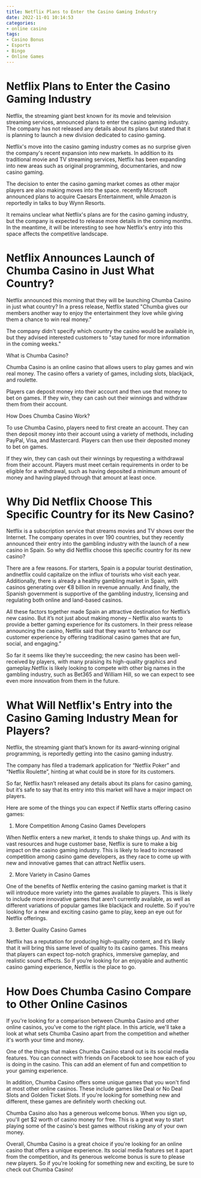 ```yaml
---
title: Netflix Plans to Enter the Casino Gaming Industry
date: 2022-11-01 10:14:53
categories:
- online casino
tags:
- Casino Bonus
- Esports
- Bingo
- Online Games
---
```



#  Netflix Plans to Enter the Casino Gaming Industry

Netflix, the streaming giant best known for its movie and television streaming services, announced plans to enter the casino gaming industry. The company has not released any details about its plans but stated that it is planning to launch a new division dedicated to casino gaming.

Netflix's move into the casino gaming industry comes as no surprise given the company's recent expansion into new markets. In addition to its traditional movie and TV streaming services, Netflix has been expanding into new areas such as original programming, documentaries, and now casino gaming.

The decision to enter the casino gaming market comes as other major players are also making moves into the space. recently Microsoft announced plans to acquire Caesars Entertainment, while Amazon is reportedly in talks to buy Wynn Resorts.

It remains unclear what Netflix's plans are for the casino gaming industry, but the company is expected to release more details in the coming months. In the meantime, it will be interesting to see how Netflix's entry into this space affects the competitive landscape.

#  Netflix Announces Launch of Chumba Casino in Just What Country?

Netflix announced this morning that they will be launching Chumba Casino in just what country?
In a press release, Netflix stated "Chumba gives our members another way to enjoy the entertainment they love while giving them a chance to win real money."

The company didn't specify which country the casino would be available in, but they advised interested customers to "stay tuned for more information in the coming weeks."

What is Chumba Casino?

Chumba Casino is an online casino that allows users to play games and win real money. The casino offers a variety of games, including slots, blackjack, and roulette.

Players can deposit money into their account and then use that money to bet on games. If they win, they can cash out their winnings and withdraw them from their account.

How Does Chumba Casino Work?

To use Chumba Casino, players need to first create an account. They can then deposit money into their account using a variety of methods, including PayPal, Visa, and Mastercard. Players can then use their deposited money to bet on games.

If they win, they can cash out their winnings by requesting a withdrawal from their account. Players must meet certain requirements in order to be eligible for a withdrawal, such as having deposited a minimum amount of money and having played through that amount at least once.

#  Why Did Netflix Choose This Specific Country for its New Casino?

Netflix is a subscription service that streams movies and TV shows over the Internet. The company operates in over 190 countries, but they recently announced their entry into the gambling industry with the launch of a new casino in Spain. So why did Netflix choose this specific country for its new casino?

There are a few reasons. For starters, Spain is a popular tourist destination, andnetflix could capitalize on the influx of tourists who visit each year. Additionally, there is already a healthy gambling market in Spain, with casinos generating over €8 billion in revenue annually. And finally, the Spanish government is supportive of the gambling industry, licensing and regulating both online and land-based casinos.

All these factors together made Spain an attractive destination for Netflix’s new casino. But it’s not just about making money – Netflix also wants to provide a better gaming experience for its customers. In their press release announcing the casino, Netflix said that they want to “enhance our customer experience by offering traditional casino games that are fun, social, and engaging.”

So far it seems like they’re succeeding; the new casino has been well-received by players, with many praising its high-quality graphics and gameplay.Netflix is likely looking to compete with other big names in the gambling industry, such as Bet365 and William Hill, so we can expect to see even more innovation from them in the future.

#  What Will Netflix's Entry into the Casino Gaming Industry Mean for Players?

Netflix, the streaming giant that’s known for its award-winning original programming, is reportedly getting into the casino gaming industry.

The company has filed a trademark application for “Netflix Poker” and “Netflix Roulette”, hinting at what could be in store for its customers.

So far, Netflix hasn’t released any details about its plans for casino gaming, but it’s safe to say that its entry into this market will have a major impact on players.

Here are some of the things you can expect if Netflix starts offering casino games:

1. More Competition Among Casino Games Developers

When Netflix enters a new market, it tends to shake things up. And with its vast resources and huge customer base, Netflix is sure to make a big impact on the casino gaming industry. This is likely to lead to increased competition among casino game developers, as they race to come up with new and innovative games that can attract Netflix users.

2. More Variety in Casino Games

One of the benefits of Netflix entering the casino gaming market is that it will introduce more variety into the games available to players. This is likely to include more innovative games that aren’t currently available, as well as different variations of popular games like blackjack and roulette. So if you’re looking for a new and exciting casino game to play, keep an eye out for Netflix offerings.

3. Better Quality Casino Games

Netflix has a reputation for producing high-quality content, and it’s likely that it will bring this same level of quality to its casino games. This means that players can expect top-notch graphics, immersive gameplay, and realistic sound effects. So if you’re looking for an enjoyable and authentic casino gaming experience, Netflix is the place to go.

#  How Does Chumba Casino Compare to Other Online Casinos

If you're looking for a comparison between Chumba Casino and other online casinos, you've come to the right place. In this article, we'll take a look at what sets Chumba Casino apart from the competition and whether it's worth your time and money.

One of the things that makes Chumba Casino stand out is its social media features. You can connect with friends on Facebook to see how each of you is doing in the casino. This can add an element of fun and competition to your gaming experience.

In addition, Chumba Casino offers some unique games that you won't find at most other online casinos. These include games like Deal or No Deal Slots and Golden Ticket Slots. If you're looking for something new and different, these games are definitely worth checking out.

Chumba Casino also has a generous welcome bonus. When you sign up, you'll get $2 worth of casino money for free. This is a great way to start playing some of the casino's best games without risking any of your own money.

Overall, Chumba Casino is a great choice if you're looking for an online casino that offers a unique experience. Its social media features set it apart from the competition, and its generous welcome bonus is sure to please new players. So if you're looking for something new and exciting, be sure to check out Chumba Casino!